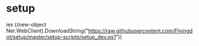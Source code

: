 setup
=====

iex ((new-object Net.WebClient).DownloadString("https://raw.githubusercontent.com/Flyingdot/setup/master/setup-scripts/setup_dev.ps1"))
